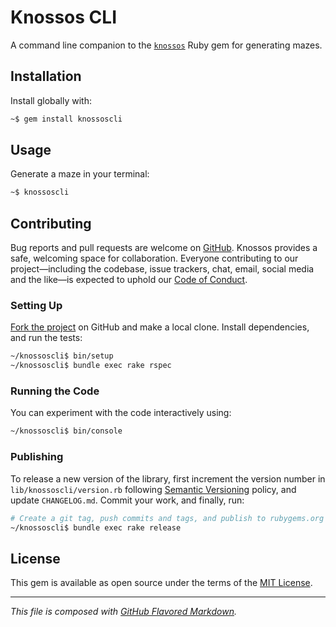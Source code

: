 # Knossos CLI
A command line companion to the [`knossos`][gem] Ruby gem for generating mazes.

## Installation
Install globally with:
```bash
~$ gem install knossoscli
```

## Usage
Generate a maze in your terminal:
```bash
~$ knossoscli
```

## Contributing
Bug reports and pull requests are welcome on [GitHub][orig]. Knossos provides
a safe, welcoming space for collaboration. Everyone contributing to our
project—including the codebase, issue trackers, chat, email, social media and
the like—is expected to uphold our [Code of Conduct][coc].

### Setting Up
[Fork the project][fork] on GitHub and make a local clone. Install dependencies,
and run the tests:
```bash
~/knossoscli$ bin/setup
~/knossoscli$ bundle exec rake rspec
```

### Running the Code
You can experiment with the code interactively using:
```bash
~/knossoscli$ bin/console
```

### Publishing
To release a new version of the library, first increment the version number in
`lib/knossoscli/version.rb` following [Semantic Versioning][semv] policy, and
update `CHANGELOG.md`. Commit your work, and finally, run:
```bash
# Create a git tag, push commits and tags, and publish to rubygems.org
~/knossoscli$ bundle exec rake release
```

## License
This gem is available as open source under the terms of the [MIT License][mit].

---
_This file is composed with [GitHub Flavored Markdown][gfm]._

[coc]:  https://github.com/petejh/knossoscli/blob/master/CODE_OF_CONDUCT.md
[fork]: https://help.github.co://help.github.com/en/github/getting-started-with-github/fork-a-repo
[gem]:  https://github.com/petejh/knossos
[gfm]:  https://github.github.com/gfm/
[orig]: https://github.com/petejh/knossoscli
[mit]:  https://github.com/petejh/knossoscli/blob/master/LICENSE.txt
[semv]: https://semver.org
